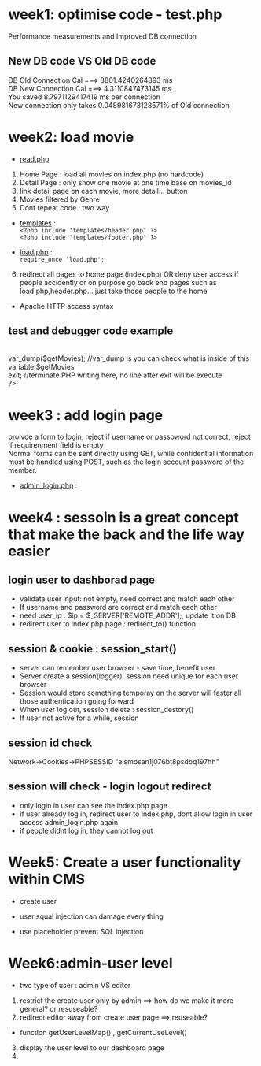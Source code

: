 # week1:  optimise code - test.php
Performance measurements and Improved DB connection
## New DB code   VS   Old DB code
DB Old Connection Cal ===> 8801.4240264893 ms<br>
DB New Connection Cal ===> 4.3110847473145 ms<br>
You saved 8.7971129417419 ms per connection<br>
New connection only takes 0.048981673128571% of Old connection<br>

# week2:  load movie
* [read.php](/admin/scripts/read.php)
1. Home Page : load all movies on index.php (no hardcode) 
2. Detail Page : only show one movie at one time base on movies_id
3. link detail page on each movie, more detail... button
4. Movies filtered by Genre
5. Dont repeat code : two way
* [templates](/templates) :<br>
```<?php include 'templates/header.php' ?>```<br>
```<?php include 'templates/footer.php' ?>```<br>

* [load.php](/load.php) : <br>
```require_once 'load.php';```<br>

6. redirect all pages to home page (index.php) OR deny user access
if people accidently or on purpose go back end pages such as load.php,header.php... just take those people to the home
* Apache HTTP access syntax

##  test and debugger code example
 <br>
 <?php   <br>
   var_dump($getMovies);   //var_dump is you can check what is inside of this variable $getMovies<br>
   exit;    //terminate PHP writing here, no line after exit will be execute<br>
 ?>

# week3 : add login page
proivde a form to login, reject if username or passoword not correct, reject if requirenment field is empty<br>
Normal forms can be sent directly using GET, while confidential information must be handled using POST, such as the login account password of the member.
* [admin_login.php](/admin/admin_login.php) : <br>



# week4 : sessoin is a great concept that make the back and the life way easier
## login user to dashborad page
* validata user input: not empty, need correct and match each other
* If username and password are correct and match each other
* need user_ip : $ip = $_SERVER['REMOTE_ADDR'];, update it on DB
* redirect user to index.php page :  redirect_to() function 

## session & cookie : session_start()
* server can remember user browser  -  save time, benefit user
* Server create a session(logger), session need unique for each user browser
* Session would store something temporay on the server will faster all those authentication going forward
* When user log out, session delete  : session_destory()
* If user not active for a while, session 

## session id check
Network->Cookies->PHPSESSID	"eismosan1j076bt8psdbq197hh"

## session will check - login logout redirect
* only login in user can see the index.php page
* if user already log in, redirect user to index.php, dont allow login in user access admin_login.php again
* if people didnt log in, they cannot log out


# Week5: Create a user functionality within CMS
* create user 
* user squal injection can damage every thing

* use placeholder prevent SQL injection 


# Week6:admin-user level
* two type of user : admin VS editor
1. restrict the create user only by admin ==> how do we make it more general? or resuseable?
2. redirect editor away from create user page ==> reuseable?
* function getUserLevelMap() , getCurrentUseLevel()
3. display the user level to our dashboard page
4. 